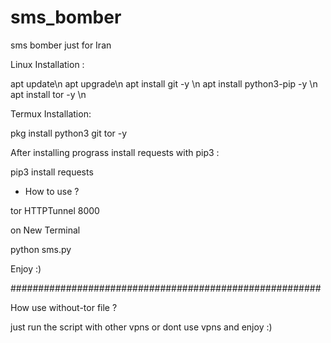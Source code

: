 # sms_bomber
sms bomber just for Iran

Linux Installation :

apt update\n
apt upgrade\n
apt install git -y \n
apt install python3-pip -y \n
apt install tor -y \n


Termux Installation:

pkg install python3 git tor  -y


After installing prograss install requests with pip3 :

pip3 install requests

* How to use ?

tor HTTPTunnel 8000

on New Terminal 

python sms.py

Enjoy :)

########################################################

How use without-tor file ?

just run the script with other vpns or dont use vpns and enjoy :) 
